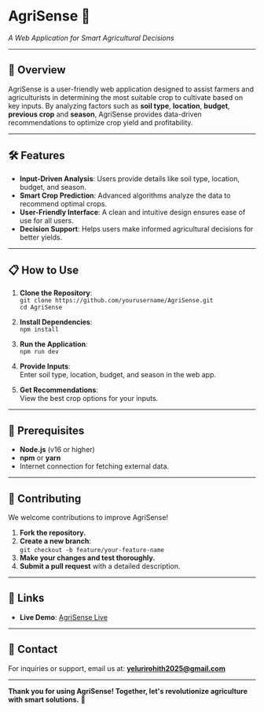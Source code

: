 # **AgriSense 🌾**  
*A Web Application for Smart Agricultural Decisions*  

---

## **🚀 Overview**  
AgriSense is a user-friendly web application designed to assist farmers and agriculturists in determining the most suitable crop to cultivate based on key inputs. By analyzing factors such as **soil type**, **location**, **budget**, **previous crop** and **season**, AgriSense provides data-driven recommendations to optimize crop yield and profitability.  

---

## **🛠 Features**  
- **Input-Driven Analysis**: Users provide details like soil type, location, budget, and season.  
- **Smart Crop Prediction**: Advanced algorithms analyze the data to recommend optimal crops.  
- **User-Friendly Interface**: A clean and intuitive design ensures ease of use for all users.  
- **Decision Support**: Helps users make informed agricultural decisions for better yields.  

---

## **📋 How to Use**  
1. **Clone the Repository**:  
   `git clone https://github.com/yourusername/AgriSense.git`  
   `cd AgriSense`  

2. **Install Dependencies**:  
   `npm install`  

3. **Run the Application**:  
   `npm run dev`  

4. **Provide Inputs**:  
   Enter soil type, location, budget, and season in the web app.  

5. **Get Recommendations**:  
   View the best crop options for your inputs.  

---

## **🛑 Prerequisites**  
- **Node.js** (v16 or higher)  
- **npm** or **yarn**  
- Internet connection for fetching external data.  

---

## **🤝 Contributing**  
We welcome contributions to improve AgriSense!  

1. **Fork the repository.**  
2. **Create a new branch**:  
   `git checkout -b feature/your-feature-name`  
3. **Make your changes and test thoroughly.**  
4. **Submit a pull request** with a detailed description.  

---

## **🔗 Links**  
- **Live Demo**: [AgriSense Live](https://agri-sense-sip.vercel.app/)  

---

## **📧 Contact**  
For inquiries or support, email us at: **yelurirohith2025@gmail.com**  

---

**Thank you for using AgriSense! Together, let's revolutionize agriculture with smart solutions.** 🌱  
